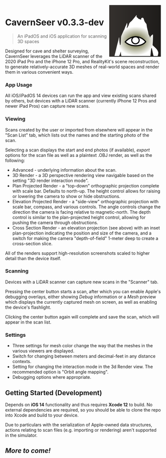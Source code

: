 <img src="/docs/icons/icon-167.png" align="right">

#  CavernSeer v0.3.3-dev
> An iPadOS and iOS application for scanning 3D spaces

Designed for cave and shelter surveying, CavernSeer leverages the LiDAR scanner of the 2020 iPad Pro and the iPhone 12 Pro, and RealityKit's scene reconstruction, to generate relatively-accurate 3D meshes of real-world spaces and render them in various convenient ways.

### App Usage ###

All iOS/iPadOS 14 devices can run the app and view existing scans shared by others, but devices with a LiDAR scanner (currently iPhone 12 Pros and newer iPad Pros) can capture new scans.

### Viewing ###

Scans created by the user or imported from elsewhere will appear in the "Scan List" tab, which lists out the names and the starting photo of the scan.

Selecting a scan displays the start and end photos (if available), *export* options for the scan file as well as a plaintext .OBJ render, as well as the following:
 * Advanced - underlying information about the scan.
 * 3D Render - a 3D perspective rendering view navigable based on the setting "3D render interaction mode".
 * Plan Projected Render - a "top-down" orthographic projection complete with scale bar. Defaults to north-up. The height control allows for raising or lowering the camera to show or hide obstructions. 
 * Elevation Projected Render - a "side-view" orthographic projection with scale bar, compass, and various controls. The angle controls change the direction the camera is facing relative to magnetic-north. The depth control is similar to the plan-projected height control, allowing for pushing the camera through obstructions.
 * Cross Section Render - an elevation projection (see above) with an inset plan-projection indicating the position and size of the camera, and a switch for making the camera "depth-of-field" 1-meter deep to create a cross-section slice.

All of the renders support high-resolution screenshots scaled to higher detail than the device itself.

### Scanning ###

Devices with a LiDAR scanner can capture new scans in the "Scanner" tab.

Pressing the center button starts a scan, after which you can enable Apple's debugging overlays, either showing _Debug_ information or a _Mesh_ preview which displays the currently captured mesh on screen, as well as enabling the device's flashlight.

Clicking the center button again will complete and save the scan, which will appear in the scan list.

### Settings ###

 * Three settings for mesh color change the way that the meshes in the various viewers are displayed.
 * Switch for changing between meters and decimal-feet in any distance contexts.
 * Setting for changing the interaction mode in the 3d Render view. The recommended option is "Orbit angle mapping".
 * Debugging options where appropriate.


## Getting Started (Development)

Depends on **iOS 14** functionality and thus requires **Xcode 12** to build.
No external dependencies are required, so you should be able to clone the repo into Xcode and build to your device.

Due to particulars with the serialization of Apple-owned data structures, actions relating to scan files (e.g. importing or rendering) aren't supported in the simulator.

## _More to come!_
